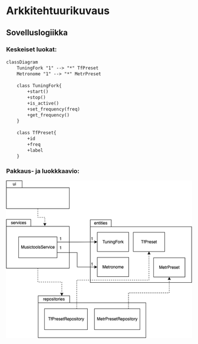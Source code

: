 # Arkkitehtuurikuvaus

## Sovelluslogiikka

### Keskeiset luokat:
```mermaid
classDiagram
    TuningFork "1" --> "*" TfPreset
    Metronome "1" --> "*" MetrPreset
    
    class TuningFork{   
        +start()
        +stop()
        +is_active()
        +set_frequency(freq)
        +get_frequency()
    }
    
    class TfPreset{
        +id
        +freq
        +label
    }
```
### Pakkaus- ja luokkkaavio:
![Sovelluksen pakkaus- ja luokkarakenne](./kuvat/musictools_pakkaus_luokat.png)
